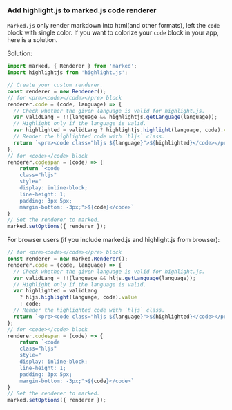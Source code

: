 ### Add highlight.js to marked.js code renderer

`Marked.js` only render markdown into html(and other formats), left the `code` block with single color. If you want to colorize your `code` block in your app, here is a solution.

Solution:

```javascript
import marked, { Renderer } from 'marked';
import highlightjs from 'highlight.js';

// Create your custom renderer.
const renderer = new Renderer();
// for <pre><code></code></pre> block
renderer.code = (code, language) => {
  // Check whether the given language is valid for highlight.js.
  var validLang = !!(language && highlightjs.getLanguage(language));
  // Highlight only if the language is valid.
  var highlighted = validLang ? highlightjs.highlight(language, code).value : code;
  // Render the highlighted code with `hljs` class.
  return `<pre><code class="hljs ${language}">${highlighted}</code></pre>`;
};
// for <code></code> block
renderer.codespan = (code) => {
    return `<code 
    class="hljs" 
    style="
    display: inline-block;
    line-height: 1;
    padding: 3px 5px;
    margin-bottom: -3px;">${code}</code>`
}
// Set the renderer to marked.
marked.setOptions({ renderer });
```

For browser users (if you include marked.js and highlight.js from browser):
```js
// for <pre><code></code></pre> block
const renderer = new marked.Renderer();
renderer.code = (code, language) => {
  // Check whether the given language is valid for highlight.js.
  var validLang = !!(language && hljs.getLanguage(language));
  // Highlight only if the language is valid.
  var highlighted = validLang
    ? hljs.highlight(language, code).value
    : code;
  // Render the highlighted code with `hljs` class.
  return `<pre><code class="hljs ${language}">${highlighted}</code></pre>`;
};
// for <code></code> block
renderer.codespan = (code) => {
    return `<code 
    class="hljs" 
    style="
    display: inline-block;
    line-height: 1;
    padding: 3px 5px;
    margin-bottom: -3px;">${code}</code>`
}
// Set the renderer to marked.
marked.setOptions({ renderer });
```